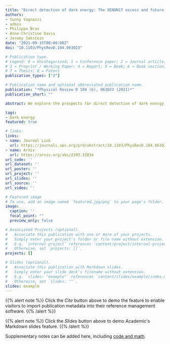 ```yaml
---
title: "Direct detection of dark energy: The XENON1T excess and future prospects"
authors:
- Sunny Vagnozzi
- admin
- Philippe Brax
- Anne-Christine Davis
- Jeremy Sakstein
date: "2021-09-15T00:00:00Z"
doi: "10.1103/PhysRevD.104.063023"

# Publication type.
# Legend: 0 = Uncategorized; 1 = Conference paper; 2 = Journal article;
# 3 = Preprint / Working Paper; 4 = Report; 5 = Book; 6 = Book section;
# 7 = Thesis; 8 = Patent
publication_types: ["2"]

# Publication name and optional abbreviated publication name.
publication: "*Physical Review D 104 (6), 063023 (2021)*"
publication_short: ""

abstract: We explore the prospects for direct detection of dark energy by current and upcoming terrestrial dark matter direct detection experiments. If dark energy is driven by a new light degree of freedom coupled to matter and photons then dark energy quanta are predicted to be produced in the Sun. These quanta free-stream toward Earth where they can interact with Standard Model particles in the detection chambers of direct detection experiments, presenting the possibility that these experiments could be used to test dark energy. Screening mechanisms, which suppress fifth forces associated with new light particles, and are a necessary feature of many dark energy models, prevent production processes from occurring in the core of the Sun, and similarly, in the cores of red giant, horizontal branch, and white dwarf stars. Instead, the coupling of dark energy to photons leads to production in the strong magnetic field of the solar tachocline via a mechanism analogous to the Primakoff process. This then allows for detectable signals on Earth while evading the strong constraints that would typically result from stellar probes of new light particles. As an example, we examine whether the electron recoil excess recently reported by the XENON1T collaboration can be explained by chameleon-screened dark energy, and find that such a model is preferred over the background-only hypothesis at the $2.0\sigma$ level, in a large range of parameter space not excluded by stellar (or other) probes. This raises the tantalizing possibility that XENON1T may have achieved the first direct detection of dark energy. Finally, we study the prospects for confirming this scenario using planned future detectors such as XENONnT, PandaX-4T, and LUX-ZEPLIN.

tags:
- Dark energy
featured: true

# links:
links:
- name: Journal Link
  url: https://journals.aps.org/prd/abstract/10.1103/PhysRevD.104.063023
- name: ArXiv
  url: https://arxiv.org/abs/2103.15834
url_code: ''
url_dataset: ''
url_poster: ''
url_project: ''
url_slides: ''
url_source: ''
url_video: ''

# Featured image
# To use, add an image named `featured.jpg/png` to your page's folder. 
image:
  caption: ''
  focal_point: ""
  preview_only: false

# Associated Projects (optional).
#   Associate this publication with one or more of your projects.
#   Simply enter your project's folder or file name without extension.
#   E.g. `internal-project` references `content/project/internal-project/index.md`.
#   Otherwise, set `projects: []`.
projects: []

# Slides (optional).
#   Associate this publication with Markdown slides.
#   Simply enter your slide deck's filename without extension.
#   E.g. `slides: "example"` references `content/slides/example/index.md`.
#   Otherwise, set `slides: ""`.
slides: example
---
```


{{% alert note %}}
Click the *Cite* button above to demo the feature to enable visitors to import publication metadata into their reference management software.
{{% /alert %}}

{{% alert note %}}
Click the *Slides* button above to demo Academic's Markdown slides feature.
{{% /alert %}}

Supplementary notes can be added here, including [code and math](https://sourcethemes.com/academic/docs/writing-markdown-latex/).
